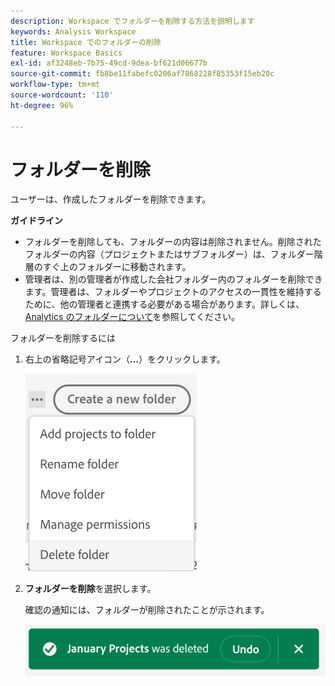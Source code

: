 ```yaml
---
description: Workspace でフォルダーを削除する方法を説明します
keywords: Analysis Workspace
title: Workspace でのフォルダーの削除
feature: Workspace Basics
exl-id: af3248eb-7b75-49cd-9dea-bf621d06677b
source-git-commit: fb8be11fabefc0206af7868228f85353f15eb20c
workflow-type: tm+mt
source-wordcount: '110'
ht-degree: 96%

---
```


# フォルダーを削除

ユーザーは、作成したフォルダーを削除できます。

**ガイドライン**

* フォルダーを削除しても、フォルダーの内容は削除されません。削除されたフォルダーの内容（プロジェクトまたはサブフォルダー）は、フォルダー階層のすぐ上のフォルダーに移動されます。
* 管理者は、別の管理者が作成した会社フォルダー内のフォルダーを削除できます。管理者は、フォルダーやプロジェクトのアクセスの一貫性を維持するために、他の管理者と連携する必要がある場合があります。詳しくは、[Analytics のフォルダーについて](/help/analyze/analysis-workspace/build-workspace-project/workspace-folders/about-folders.md)を参照してください。

フォルダーを削除するには

1. 右上の省略記号アイコン（**...**）をクリックします。

   ![](/help/analyze/analysis-workspace/build-workspace-project/assets/select-delete-folder.png)

2. **フォルダーを削除**&#x200B;を選択します。

   確認の通知には、フォルダーが削除されたことが示されます。

   ![](/help/analyze/analysis-workspace/build-workspace-project/assets/deleted-folder.png)
